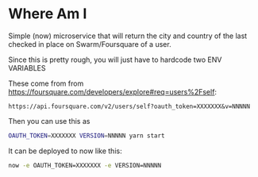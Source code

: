 # Where Am I

Simple (now) microservice that will return the city and country of the last checked in place on Swarm/Foursquare of a user.

Since this is pretty rough, you will just have to hardcode two ENV VARIABLES

These come from from <https://foursquare.com/developers/explore#req=users%2Fself>:

```
https://api.foursquare.com/v2/users/self?oauth_token=XXXXXXX&v=NNNNN
```

Then you can use this as

```sh
OAUTH_TOKEN=XXXXXXX VERSION=NNNNN yarn start
```

It can be deployed to now like this:

```sh
now -e OAUTH_TOKEN=XXXXXXX -e VERSION=NNNNN
```
